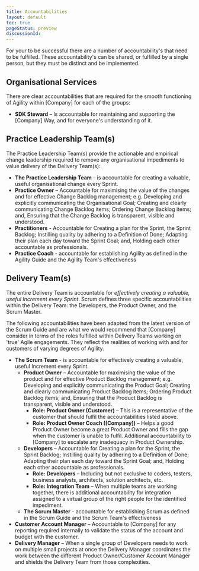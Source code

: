 ```yaml
---
title: Accountabilities
layout: default
toc: true
pageStatus: preview
discussionId: 
---
```


For your to be successful there are a number of accountability's that need to be fulfilled. These accountability's can be shared, or fulfilled by a single person, but they must be distinct and be implemented.

## Organisational Services

There are clear accountabilities that are required for the smooth functioning of Agility within [Company] for each of the groups:

- **SDK Steward** – Is accountable for maintaining and supporting the [Company] Way, and for everyone's understanding of it.

## Practice Leadership Team(s)

The Practice Leadership Team(s) provide the actionable and empirical change leadership required to remove any organisational impediments to value delivery of the Delivery Team(s):

- **The Practice Leadership Team** - is accountable for creating a valuable, useful organisational change every Sprint.
- **Practice Owner** – Accountable for maximising the value of the changes and for effective Change Backlog management; e.g. Developing and explicitly communicating the Organisational  Goal; Creating and clearly communicating Change Backlog items; Ordering Change Backlog items; and, Ensuring that the Change Backlog is transparent, visible and understood.
- **Practitioners** - Accountable for Creating a plan for the Sprint, the Sprint Backlog; Instilling quality by adhering to a Definition of Done; Adapting their plan each day toward the Sprint Goal; and, Holding each other accountable as professionals.
- **Practice Coach** - accountable for establishing Agility as defined in the Agility Guide and the Agility Team's effectiveness

## Delivery Team(s)

The entire Delivery Team is accountable for *effectively creating a valuable, useful Increment every Sprint*. Scrum defines three specific accountabilities within the Delivery Team: the Developers, the Product Owner, and the Scrum Master. 

The following accountabilities have been adapted from the latest version of the Scrum Guide and are what we would recommend that [Company] consider in terms of the roles fulfilled within Delivery Teams working on 'true' Agile engagements. They reflect the realities of working with and for customers of varying degrees of Agility.

- **The Scrum Team** - is accountable for effectively creating a valuable, useful Increment every Sprint.
  - **Product Owner** – Accountable for maximising the value of the product and for effective Product Backlog management; e.g. Developing and explicitly communicating the Product Goal; Creating and clearly communicating Product Backlog items; Ordering Product Backlog items; and, Ensuring that the Product Backlog is transparent, visible and understood.
    - **Role: Product Owner (Customer)** – This is a representative of the customer that should fulfil the accountabilities listed above.
    - **Role: Product Owner Coach ([Company])** – Helps a good Product Owner become a great Product Owner and fills the gap when the customer is unable to fulfil. Additional accountability to [Company] to escalate any inadequacy in Product Ownership.
   - **Developers** – Accountable for Creating a plan for the Sprint, the Sprint Backlog; Instilling quality by adhering to a Definition of Done; Adapting their plan each day toward the Sprint Goal; and, Holding each other accountable as professionals.
      - **Role: Developers** – Including but not exclusive to coders, testers, business analysts, architects, solution architects, etc.
      - **Role: Integration Team** – When multiple teams are working together, there is additional accountability for integration assigned to a virtual group of the right people for the identified impediment.
  - **The Scrum Master** - accountable for establishing Scrum as defined in the Scrum Guide and the Scrum Team's effectiveness
- **Customer Account Manager** – Accountable to [Company] for any reporting required internally to validate the status of the account and budget with the customer.
- **Delivery Manager** – When a single group of Developers needs to work on multiple small projects at once the Delivery Manager coordinates the work between the different Product Owner/Customer Account Manager and shields the Delivery Team from those complexities. 



